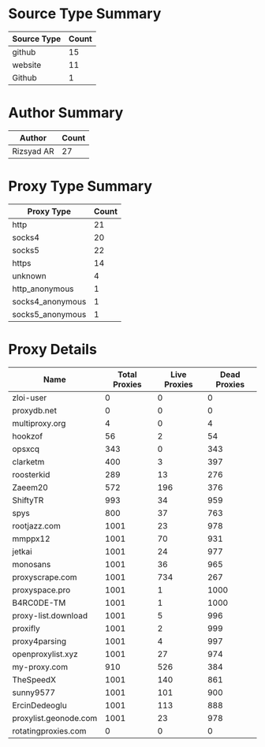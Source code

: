 # Source Type Summary

| Source Type | Count |
|-------------|-------|
| github | 15 |
| website | 11 |
| Github | 1 |


# Author Summary

| Author | Count |
|--------|-------|
| Rizsyad AR | 27 |


# Proxy Type Summary

| Proxy Type | Count |
|------------|-------|
| http | 21 |
| socks4 | 20 |
| socks5 | 22 |
| https | 14 |
| unknown | 4 |
| http_anonymous | 1 |
| socks4_anonymous | 1 |
| socks5_anonymous | 1 |


# Proxy Details

| Name | Total Proxies | Live Proxies | Dead Proxies |
|------|---------------|--------------|---------------|
| zloi-user | 0 | 0 | 0 |
| proxydb.net | 0 | 0 | 0 |
| multiproxy.org | 4 | 0 | 4 |
| hookzof | 56 | 2 | 54 |
| opsxcq | 343 | 0 | 343 |
| clarketm | 400 | 3 | 397 |
| roosterkid | 289 | 13 | 276 |
| Zaeem20 | 572 | 196 | 376 |
| ShiftyTR | 993 | 34 | 959 |
| spys | 800 | 37 | 763 |
| rootjazz.com | 1001 | 23 | 978 |
| mmppx12 | 1001 | 70 | 931 |
| jetkai | 1001 | 24 | 977 |
| monosans | 1001 | 36 | 965 |
| proxyscrape.com | 1001 | 734 | 267 |
| proxyspace.pro | 1001 | 1 | 1000 |
| B4RC0DE-TM | 1001 | 1 | 1000 |
| proxy-list.download | 1001 | 5 | 996 |
| proxifly | 1001 | 2 | 999 |
| proxy4parsing | 1001 | 4 | 997 |
| openproxylist.xyz | 1001 | 27 | 974 |
| my-proxy.com | 910 | 526 | 384 |
| TheSpeedX | 1001 | 140 | 861 |
| sunny9577 | 1001 | 101 | 900 |
| ErcinDedeoglu | 1001 | 113 | 888 |
| proxylist.geonode.com | 1001 | 23 | 978 |
| rotatingproxies.com | 0 | 0 | 0 |
